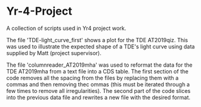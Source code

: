 # Yr-4-Project
A collection of scripts used in Yr4 project work.

The file 'TDE-light_curve_first' shows a plot for the TDE AT2019qiz. This was used to illustrate the expected shape of a TDE's light curve using data supplied by Matt (project supervisor).

The file 'columnreader_AT2019mha' was used to reformat the data for the TDE AT2019mha from a text file into a CDS table. The first section of the code removes all the spacing from the files by replacing them with a commas and then removing thec ommas (this must be iterated through a few times to remove all irregularities).
The second part of the code slices into the previous data file and rewrites a new file with the desired format.
